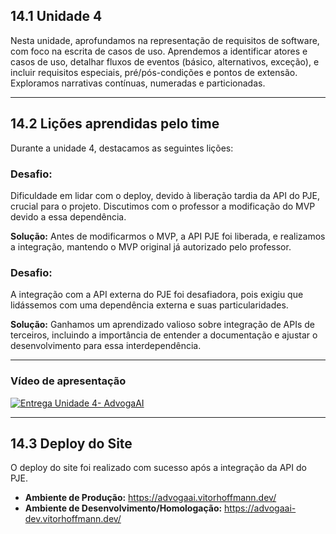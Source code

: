 ## 14.1 Unidade 4

Nesta unidade, aprofundamos na representação de requisitos de software, com foco na escrita de casos de uso. Aprendemos a identificar atores e casos de uso, detalhar fluxos de eventos
(básico, alternativos, exceção), e incluir requisitos especiais, pré/pós-condições e pontos de extensão. Exploramos narrativas contínuas, numeradas e particionadas.

---

## 14.2 Lições aprendidas pelo time
Durante a unidade 4, destacamos as seguintes lições:

### Desafio:

Dificuldade em lidar com o deploy, devido à liberação tardia da API do PJE, crucial para o projeto. Discutimos com o professor a modificação do MVP devido a essa dependência.

**Solução:** Antes de modificarmos o MVP, a API PJE foi liberada, e realizamos a integração, mantendo o MVP original já autorizado pelo professor.

### Desafio:
A integração com a API externa do PJE foi desafiadora, pois exigiu que lidássemos com uma dependência externa e suas particularidades.

**Solução:** Ganhamos um aprendizado valioso sobre integração de APIs de terceiros, incluindo a importância de entender a documentação e ajustar o desenvolvimento para essa interdependência.

---

### Vídeo de apresentação


[![Entrega Unidade 4- AdvogaAI](https://img.youtube.com/vi/UAokFGjBvRU/0.jpg)](https://www.youtube.com/watch?v=UAokFGjBvRU)


--- 

## 14.3 Deploy do Site

O deploy do site foi realizado com sucesso após a integração da API do PJE.
- **Ambiente de Produção:** https://advogaai.vitorhoffmann.dev/
- **Ambiente de Desenvolvimento/Homologação:** https://advogaai-dev.vitorhoffmann.dev/
